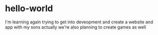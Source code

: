 # hello-world
I'm learning again
trying to get into deveopment and create a website and app with my sons
actually we're also planning to create games as well
